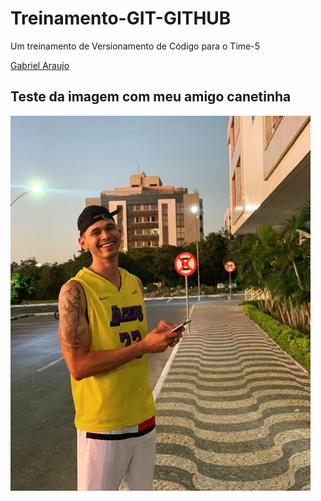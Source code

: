 # Treinamento-GIT-GITHUB

Um treinamento de Versionamento de Código para o Time-5

[Gabriel Araujo](https://github.com/GabrielGaba)

<h2>Teste da imagem com meu amigo canetinha</h2>

![Canetinha](/assets/278113082_5379299502100376_1335142514643762143_n.jpg)